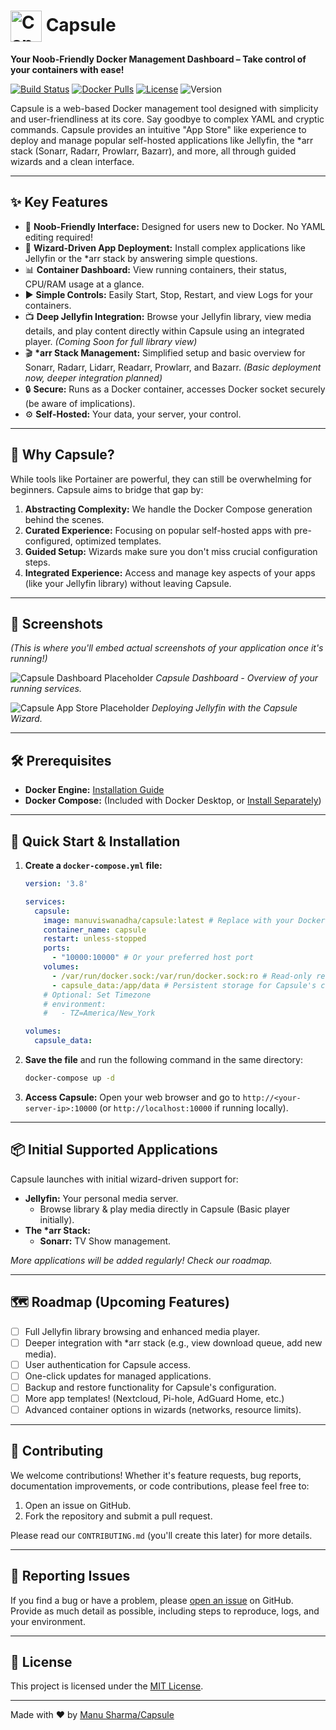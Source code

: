 # <img src="YOUR_CAPSULE_LOGO_URL_OR_PATH_HERE_PLACEHOLDER" alt="Capsule Logo" width="50" valign="middle"> Capsule

**Your Noob-Friendly Docker Management Dashboard – Take control of your containers with ease!**

[![Build Status](https://img.shields.io/github/actions/workflow/status/ManuSharma1991/capsule/.github/workflows/docker-publish.yml?branch=master&style=for-the-badge)](https://github.com/ManuSharma1991/capsule/actions)
[![Docker Pulls](https://img.shields.io/docker/pulls/manuviswanadha/capsule?style=for-the-badge)](https://hub.docker.com/r/manuviswanadha/capsule)
[![License](https://img.shields.io/github/license/ManuSharma1991/capsule?style=for-the-badge)](LICENSE)
![Version](https://img.shields.io/badge/version-v0.1.0--alpha-blue?style=for-the-badge) <!-- Update as you release -->

Capsule is a web-based Docker management tool designed with simplicity and user-friendliness at its core. Say goodbye to complex YAML and cryptic commands. Capsule provides an intuitive "App Store" like experience to deploy and manage popular self-hosted applications like Jellyfin, the *arr stack (Sonarr, Radarr, Prowlarr, Bazarr), and more, all through guided wizards and a clean interface.

---

## ✨ Key Features

*   🚀 **Noob-Friendly Interface:** Designed for users new to Docker. No YAML editing required!
*   🧙 **Wizard-Driven App Deployment:** Install complex applications like Jellyfin or the *arr stack by answering simple questions.
*   📊 **Container Dashboard:** View running containers, their status, CPU/RAM usage at a glance.
*   ▶️ **Simple Controls:** Easily Start, Stop, Restart, and view Logs for your containers.
*   📺 **Deep Jellyfin Integration:** Browse your Jellyfin library, view media details, and play content directly within Capsule using an integrated player. *(Coming Soon for full library view)*
*   🎬 **\*arr Stack Management:** Simplified setup and basic overview for Sonarr, Radarr, Lidarr, Readarr, Prowlarr, and Bazarr. *(Basic deployment now, deeper integration planned)*
*   🔒 **Secure:** Runs as a Docker container, accesses Docker socket securely (be aware of implications).
*   ⚙️ **Self-Hosted:** Your data, your server, your control.

---

## 🤔 Why Capsule?

While tools like Portainer are powerful, they can still be overwhelming for beginners. Capsule aims to bridge that gap by:

1.  **Abstracting Complexity:** We handle the Docker Compose generation behind the scenes.
2.  **Curated Experience:** Focusing on popular self-hosted apps with pre-configured, optimized templates.
3.  **Guided Setup:** Wizards make sure you don't miss crucial configuration steps.
4.  **Integrated Experience:** Access and manage key aspects of your apps (like your Jellyfin library) without leaving Capsule.

---

## 📸 Screenshots

*(This is where you'll embed actual screenshots of your application once it's running!)*

![Capsule Dashboard Placeholder](https://via.placeholder.com/800x450.png?text=Capsule+Dashboard+Screenshot)
*Capsule Dashboard - Overview of your running services.*

![Capsule App Store Placeholder](https://via.placeholder.com/800x450.png?text=Capsule+App+Store+Screenshot)
*Deploying Jellyfin with the Capsule Wizard.*

---

## 🛠️ Prerequisites

*   **Docker Engine:** [Installation Guide](https://docs.docker.com/engine/install/)
*   **Docker Compose:** (Included with Docker Desktop, or [Install Separately](https://docs.docker.com/compose/install/))

---

## 🚀 Quick Start & Installation

1.  **Create a `docker-compose.yml` file:**
    ```yaml
    version: '3.8'

    services:
      capsule:
        image: manuviswanadha/capsule:latest # Replace with your Docker Hub username
        container_name: capsule
        restart: unless-stopped
        ports:
          - "10000:10000" # Or your preferred host port
        volumes:
          - /var/run/docker.sock:/var/run/docker.sock:ro # Read-only recommended for security
          - capsule_data:/app/data # Persistent storage for Capsule's configuration
        # Optional: Set Timezone
        # environment:
        #   - TZ=America/New_York
    
    volumes:
      capsule_data:
    ```

2.  **Save the file** and run the following command in the same directory:
    ```bash
    docker-compose up -d
    ```

3.  **Access Capsule:** Open your web browser and go to `http://<your-server-ip>:10000` (or `http://localhost:10000` if running locally).

---

## 📦 Initial Supported Applications

Capsule launches with initial wizard-driven support for:

*   **Jellyfin:** Your personal media server.
    *   Browse library & play media directly in Capsule (Basic player initially).
*   **The \*arr Stack:**
    *   **Sonarr:** TV Show management.
    <!-- *   **Radarr:** Movie management.
    *   **Lidarr:** Music management.
    *   **Readarr:** Book/Magazine/Audiobook management.
    *   **Prowlarr:** Indexer management for the *arrs.
    *   **Bazarr:** Subtitle management for Sonarr/Radarr. -->

*More applications will be added regularly! Check our roadmap.*

---

## 🗺️ Roadmap (Upcoming Features)

*   [ ] Full Jellyfin library browsing and enhanced media player.
*   [ ] Deeper integration with *arr stack (e.g., view download queue, add new media).
*   [ ] User authentication for Capsule access.
*   [ ] One-click updates for managed applications.
*   [ ] Backup and restore functionality for Capsule's configuration.
*   [ ] More app templates! (Nextcloud, Pi-hole, AdGuard Home, etc.)
*   [ ] Advanced container options in wizards (networks, resource limits).

---

## 🤝 Contributing

We welcome contributions! Whether it's feature requests, bug reports, documentation improvements, or code contributions, please feel free to:

1.  Open an issue on GitHub.
2.  Fork the repository and submit a pull request.

Please read our `CONTRIBUTING.md` (you'll create this later) for more details.

---

## 🐞 Reporting Issues

If you find a bug or have a problem, please [open an issue](https://github.com/YOUR_GITHUB_USERNAME/capsule/issues) on GitHub. Provide as much detail as possible, including steps to reproduce, logs, and your environment.

---

## 📜 License

This project is licensed under the [MIT License](LICENSE). <!-- Or choose another license -->

---
Made with ❤️ by [Manu Sharma/Capsule](https://github.com/ManuSharma1991)
